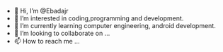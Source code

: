 - 👋 Hi, I’m @Ebadajr
- 👀 I’m interested in coding,programming and development.
- 🌱 I’m currently learning computer engineering, android development.
- 💞️ I’m looking to collaborate on ...
- 📫 How to reach me ...

<!---
Ebadajr/Ebadajr is a ✨ special ✨ repository because its `README.md` (this file) appears on your GitHub profile.
You can click the Preview link to take a look at your changes.
--->
